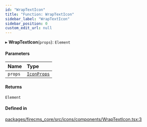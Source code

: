 ```yaml
---
id: "WrapTextIcon"
title: "Function: WrapTextIcon"
sidebar_label: "WrapTextIcon"
sidebar_position: 0
custom_edit_url: null
---
```


▸ **WrapTextIcon**(`props`): `Element`

#### Parameters

| Name | Type |
| :------ | :------ |
| `props` | [`IconProps`](../types/IconProps.md) |

#### Returns

`Element`

#### Defined in

[packages/firecms_core/src/icons/components/WrapTextIcon.tsx:3](https://github.com/FireCMSco/firecms/blob/d45f3739/packages/firecms_core/src/icons/components/WrapTextIcon.tsx#L3)
